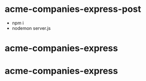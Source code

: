# acme-companies-express-post

- npm i
- nodemon server.js
# acme-companies-express
# acme-companies-express
